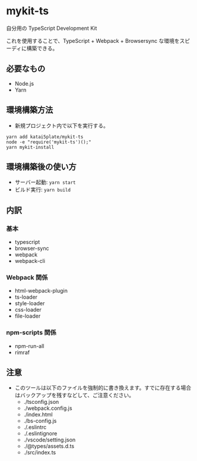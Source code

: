 # mykit-ts

自分用の TypeScript Development Kit

これを使用することで、TypeScript + Webpack + Browsersync な環境をスピーディに構築できる。

## 必要なもの
- Node.js
- Yarn

## 環境構築方法
- 新規プロジェクト内で以下を実行する。
```
yarn add katai5plate/mykit-ts
node -e "require('mykit-ts')();"
yarn mykit-install
```

## 環境構築後の使い方
- サーバー起動: `yarn start`
- ビルド実行: `yarn build`

## 内訳

### 基本
- typescript
- browser-sync
- webpack
- webpack-cli

### Webpack 関係
- html-webpack-plugin
- ts-loader
- style-loader
- css-loader
- file-loader

### npm-scripts 関係
- npm-run-all
- rimraf

## 注意
- このツールは以下のファイルを強制的に書き換えます。すでに存在する場合はバックアップを残すなどして、ご注意ください。
  - ./tsconfig.json
  - ./webpack.config.js
  - ./index.html
  - ./bs-config.js
  - ./.eslintrc
  - ./.eslintignore
  - ./vscode/setting.json
  - ./@types/assets.d.ts
  - ./src/index.ts
